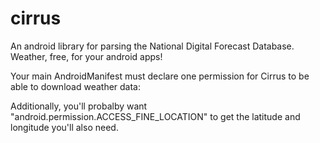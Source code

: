 cirrus
======

An android library for parsing the National Digital Forecast Database. Weather, free, for your android apps!

Your main AndroidManifest must declare one permission for Cirrus to be able to download weather data:

<uses-permission android:name="android.permission.INTERNET" />

Additionally, you'll probalby want "android.permission.ACCESS_FINE_LOCATION" to get the latitude and longitude you'll also need. 
 
